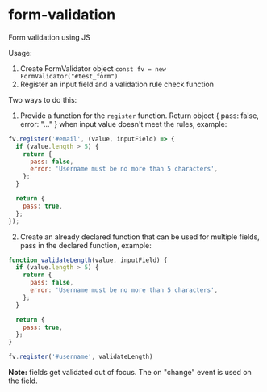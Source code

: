 # form-validation
Form validation using JS

Usage:
1. Create FormValidator object `const fv = new FormValidator("#test_form")`
2. Register an input field and a validation rule check function

Two ways to do this:
1. Provide a function for the `register` function. Return object { pass: false, error: "..." } when input value doesn't meet the rules, example:

```js
fv.register('#email', (value, inputField) => {
  if (value.length > 5) {
    return {
      pass: false,
      error: 'Username must be no more than 5 characters',
    };
  }

  return {
    pass: true,
  };
});
```

2. Create an already declared function that can be used for multiple fields, pass in the declared function, example:

```js
function validateLength(value, inputField) {
  if (value.length > 5) {
    return {
      pass: false,
      error: 'Username must be no more than 5 characters',
    };
  }

  return {
    pass: true,
  };
}

fv.register('#username', validateLength)
```

**Note:** fields get validated out of focus. The on "change" event is used on the field.

